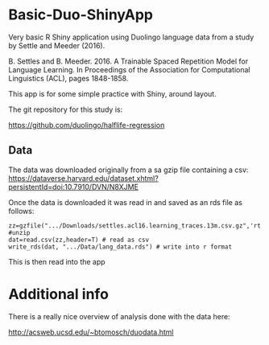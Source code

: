# Basic-Duo-ShinyApp
Very basic R Shiny application using Duolingo language data from a study by Settle and Meeder (2016).

B. Settles and B. Meeder. 2016. A Trainable Spaced Repetition Model for Language Learning. In Proceedings of the Association for Computational Linguistics (ACL), pages 1848-1858.

This app is for some simple practice with Shiny, around layout. 

The git repository for this study is:

https://github.com/duolingo/halflife-regression 

## Data
The data was downloaded originally from a sa gzip file containing a csv:
https://dataverse.harvard.edu/dataset.xhtml?persistentId=doi:10.7910/DVN/N8XJME

Once the data is downloaded it was read in and saved as an rds file as follows:

```
zz=gzfile(".../Downloads/settles.acl16.learning_traces.13m.csv.gz",'rt')  #unzip
dat=read.csv(zz,header=T) # read as csv
write_rds(dat, ".../Data/lang_data.rds") # write into r format
```

This is then read into the app

# Additional info
There is a really nice overview of analysis done with the data here:

http://acsweb.ucsd.edu/~btomosch/duodata.html
